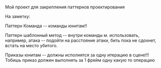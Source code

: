 Мой проект для закрепления паттернов проектирования


На заметку:

Паттерн Команда -- команды юнитам!!

Паттерн шаблонный метод -- внутри команды м. использовать, например, атака -- подойти на расстояние атаки, бить пока не сдохнет, встать на место убитого. 


Приказы юнитам -- должны исполнятся за одну итерацию в сцене!!! Тобишь приказ должен  выполнять за 1 фрейм одну какую то операцию